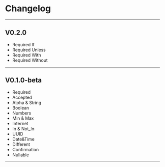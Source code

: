 # Changelog

***

## V0.2.0

- Required If
- Required Unless
- Required With
- Required Without

***

## V0.1.0-beta

- Required
- Accepted
- Alpha & String
- Boolean
- Numbers
- Min & Max
- Internet
- In & Not_In
- UUID
- Date&Time
- Different
- Confirmation
- Nullable

***